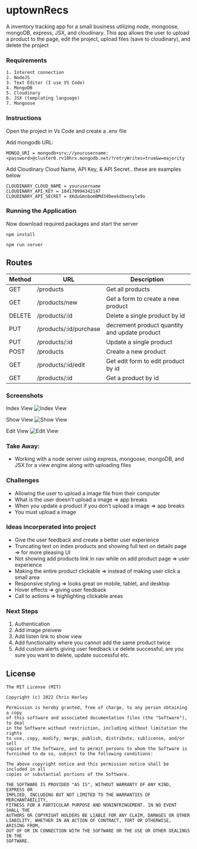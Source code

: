 # uptownRecs

A inventory tracking app for a small business utilizing node, mongoose, mongoDB, express, JSX, and cloudinary. This app allows the user to upload a product to the page, edit the project, upload files (save to cloudinary), and delete the project

### Requirements

```
1. Interent connection
2. NodeJS
3. Text Editor (I use VS Code)
4. MongoDB
5. Cloudinary
6. JSX (templating language)
7. Mongoose
```

### Instructions

Open the project in Vs Code and create a .env file

Add mongodb URL:

```
MONGO_URI = mongodb+srv://yourusername:<password>@cluster0.rv10hrx.mongodb.net/?retryWrites=true&w=majority
```

Add Cloudinary Cloud Name, API Key, & API Secret.. these are examples below

```
CLOUDINARY_CLOUD_NAME = yourusername
CLOUDINARY_API_KEY = 104170994342147
CLOUDINARY_API_SECRET = XKduGmnbomBMd34DeekdXeenyle9o
```

### Running the Application

Now download required packages and start the server

```
npm install
```

```
npm run server
```

## Routes

| Method | URL                    | Description                                   |
| ------ | ---------------------- | --------------------------------------------- |
| GET    | /products              | Get all products                              |
| GET    | /products/new          | Get a form to create a new product            |
| DELETE | /products/:id          | Delete a single product by id                 |
| PUT    | /products/:id/purchase | decrement product quantity and update product |
| PUT    | /products/:id          | Update a single product                       |
| POST   | /products              | Create a new product                          |
| GET    | /products/:id/edit     | Get edit form to edit product by id           |
| GET    | /products/:id          | Get a product by id                           |

### Screenshots

Index View
![Index View](https://res.cloudinary.com/charley81/image/upload/v1665009242/uptownRecs/index_zb3lxr.png)

Show View
![Show View](https://res.cloudinary.com/charley81/image/upload/v1665009240/uptownRecs/show_m84hox.png)

Edit View
![Edit View](https://res.cloudinary.com/charley81/image/upload/v1665009235/uptownRecs/edit_h3lrwl.png)

### Take Away:

- Working with a node server using express, mongoose, mongoDB, and JSX for a view engine along with uploading files

### Challenges

- Allowing the user to upload a image file from their computer
- What is the user doesn't upload a image => app breaks
- When you update a product if you don't upload a image => app breaks
- You must upload a image

### Ideas incorperated into project

- Give the user feedback and create a better user experience
- Truncating text on index products and showing full text on details page => for more pleasing UI
- Not showing add products link in nav while on add product page => user experience
- Making the entire product clickable => instead of making user click a small area
- Responsive styling => looks great on mobile, tablet, and desktop
- Hover effects => giving user feedback
- Call to actions => highlighting clickable areas

### Next Steps

1. Authentication
2. Add image preivew
3. Add listen link to show view
4. Add functionality where you cannot add the same product twice
5. Add custom alerts giving user feedback i.e delete successful, are you sure you want to delete, update successful etc.

## License

```
The MIT License (MIT)

Copyright (c) 2022 Chris Harley

Permission is hereby granted, free of charge, to any person obtaining a copy
of this software and associated documentation files (the "Software"), to deal
in the Software without restriction, including without limitation the rights
to use, copy, modify, merge, publish, distribute, sublicense, and/or sell
copies of the Software, and to permit persons to whom the Software is
furnished to do so, subject to the following conditions:

The above copyright notice and this permission notice shall be included in all
copies or substantial portions of the Software.

THE SOFTWARE IS PROVIDED "AS IS", WITHOUT WARRANTY OF ANY KIND, EXPRESS OR
IMPLIED, INCLUDING BUT NOT LIMITED TO THE WARRANTIES OF MERCHANTABILITY,
FITNESS FOR A PARTICULAR PURPOSE AND NONINFRINGEMENT. IN NO EVENT SHALL THE
AUTHORS OR COPYRIGHT HOLDERS BE LIABLE FOR ANY CLAIM, DAMAGES OR OTHER
LIABILITY, WHETHER IN AN ACTION OF CONTRACT, TORT OR OTHERWISE, ARISING FROM,
OUT OF OR IN CONNECTION WITH THE SOFTWARE OR THE USE OR OTHER DEALINGS IN THE
SOFTWARE.
```
